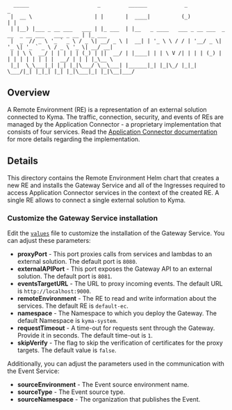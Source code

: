 ```
  _____                      _         ______            _                                      _       
 |  __ \                    | |       |  ____|          (_)                                    | |      
 | |__) |___ _ __ ___   ___ | |_ ___  | |__   _ ____   ___ _ __ ___  _ __  _ __ ___   ___ _ __ | |_ ___
 |  _  // _ \ '_ ` _ \ / _ \| __/ _ \ |  __| | '_ \ \ / / | '__/ _ \| '_ \| '_ ` _ \ / _ \ '_ \| __/ __|
 | | \ \  __/ | | | | | (_) | ||  __/ | |____| | | \ V /| | | | (_) | | | | | | | | |  __/ | | | |_\__ \
 |_|  \_\___|_| |_| |_|\___/ \__\___| |______|_| |_|\_/ |_|_|  \___/|_| |_|_| |_| |_|\___|_| |_|\__|___/                                                                                                        
```

## Overview

A Remote Environment (RE) is a representation of an external solution connected to Kyma. The traffic, connection, security, and events of REs are managed by the Application Connector - a proprietary implementation that consists of four services.
Read the [Application Connector documentation](../../docs/application-connector/docs/001-overview-application-connector.md) for more details regarding the implementation.

## Details

This directory contains the Remote Environment Helm chart that creates a new RE and installs the Gateway Service and all of the Ingresses required to access Application Connector services in the context of the created RE. A single RE allows to connect a single external solution to Kyma.

### Customize the Gateway Service installation

Edit the [`values`](./values.yaml) file to customize the installation of the Gateway Service.
You can adjust these parameters:

- **proxyPort** - This port proxies calls from services and lambdas to an external solution. The default port is `8080`.
- **externalAPIPort** - This port exposes the Gateway API to an external solution. The default port is `8081`.
- **eventsTargetURL** - The URL to proxy incoming events. The default URL is `http://localhost:9000`.
- **remoteEnvironment** - The RE to read and write information about the services. The default RE is `default-ec`.
- **namespace** - The Namespace to which you deploy the Gateway. The default Namespace is `kyma-system`.
- **requestTimeout** - A time-out for requests sent through the Gateway. Provide it in seconds. The default time-out is `1`.
- **skipVerify** - The flag to skip the verification of certificates for the proxy targets. The default value is `false`.

Additionally, you can adjust the parameters used in the communication with the Event Service:
- **sourceEnvironment** - The Event source environment name.
- **sourceType** - The Event source type.
- **sourceNamespace** - The organization that publishes the Event.
